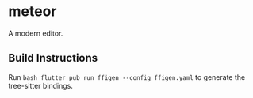 # meteor

A modern editor.

## Build Instructions
Run `bash
flutter pub run ffigen --config ffigen.yaml`
to generate the tree-sitter bindings.
